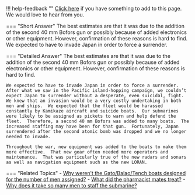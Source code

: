 !!! help-feedback ""
    [Click here](https://other.example.com/feedback) if you have something to add to this page. We would love to hear from you.

=== "Short Answer"
    The best estimates are that it was due to the addition of the second 40 mm Bofors gun or possibly because of added electronics or other equipment. However, confirmation of these reasons is hard to find. We expected to have to invade Japan in order to force a surrender.

=== "Detailed Answer"
    The best estimates are that it was due to the addition of the second 40 mm Bofors gun or possibly because of added electronics or other equipment.  However, confirmation of these reasons is hard to find.
    
    We expected to have to invade Japan in order to force a surrender.  After what we saw in the Pacific island-hopping campaign, we couldn’t expect Japan to surrender without a desperate, even suicidal, fight.  We knew that an invasion would be a very costly undertaking in both men and ships.  We expected that the fleet would be harassed constantly by Kamikaze aircraft and suicide boats.  Our submarines were likely to be assigned as pickets to warn and help defend the fleet.  Therefore, a second 40 mm Bofors was added to many boats.  The increased staffing may have been for that gun.  Fortunately, Japan surrendered after the second atomic bomb was dropped and we no longer needed to invade.
    
    Throughout the war, new equipment was added to the boats to make them more effective.  That new gear often needed more operators and maintenance.  That was particularly true of the new radars and sonars as well as navigation equipment such as the new LORAN.

=== "Related Topics"
    - [Why weren’t the Gato/Balao/Tench boats designed for the number of men assigned?](./why-werent-the-gatobalaotench-boats-designed-for-the-number-of-men-assigned.md)
    - [What did the pharmacist mates treat?](./what-did-the-pharmacist-mates-treat.md)
    - [Why does it take so many men to staff the submarine?](./why-does-it-take-so-many-men-to-staff-the-submarine.md)
